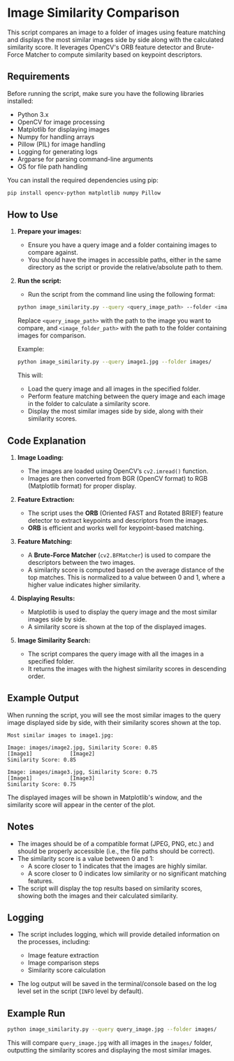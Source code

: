 

# Image Similarity Comparison

This script compares an image to a folder of images using feature matching and displays the most similar images side by side along with the calculated similarity score. It leverages OpenCV's ORB feature detector and Brute-Force Matcher to compute similarity based on keypoint descriptors.

## Requirements

Before running the script, make sure you have the following libraries installed:

- Python 3.x
- OpenCV for image processing
- Matplotlib for displaying images
- Numpy for handling arrays
- Pillow (PIL) for image handling
- Logging for generating logs
- Argparse for parsing command-line arguments
- OS for file path handling

You can install the required dependencies using pip:

```bash
pip install opencv-python matplotlib numpy Pillow
```

## How to Use

1. **Prepare your images:**
    - Ensure you have a query image and a folder containing images to compare against.
    - You should have the images in accessible paths, either in the same directory as the script or provide the relative/absolute path to them.

2. **Run the script:**
    - Run the script from the command line using the following format:

    ```bash
    python image_similarity.py --query <query_image_path> --folder <image_folder_path>
    ```

    Replace `<query_image_path>` with the path to the image you want to compare, and `<image_folder_path>` with the path to the folder containing images for comparison.

    Example:

    ```bash
    python image_similarity.py --query image1.jpg --folder images/
    ```

    This will:
    - Load the query image and all images in the specified folder.
    - Perform feature matching between the query image and each image in the folder to calculate a similarity score.
    - Display the most similar images side by side, along with their similarity scores.

## Code Explanation

1. **Image Loading:**
    - The images are loaded using OpenCV’s `cv2.imread()` function.
    - Images are then converted from BGR (OpenCV format) to RGB (Matplotlib format) for proper display.

2. **Feature Extraction:**
    - The script uses the **ORB** (Oriented FAST and Rotated BRIEF) feature detector to extract keypoints and descriptors from the images.
    - **ORB** is efficient and works well for keypoint-based matching.

3. **Feature Matching:**
    - A **Brute-Force Matcher** (`cv2.BFMatcher`) is used to compare the descriptors between the two images.
    - A similarity score is computed based on the average distance of the top matches. This is normalized to a value between 0 and 1, where a higher value indicates higher similarity.

4. **Displaying Results:**
    - Matplotlib is used to display the query image and the most similar images side by side.
    - A similarity score is shown at the top of the displayed images.

5. **Image Similarity Search:**
    - The script compares the query image with all the images in a specified folder.
    - It returns the images with the highest similarity scores in descending order.

## Example Output

When running the script, you will see the most similar images to the query image displayed side by side, with their similarity scores shown at the top.

```text
Most similar images to image1.jpg:

Image: images/image2.jpg, Similarity Score: 0.85
[Image1]            [Image2]
Similarity Score: 0.85

Image: images/image3.jpg, Similarity Score: 0.75
[Image1]            [Image3]
Similarity Score: 0.75
```

The displayed images will be shown in Matplotlib's window, and the similarity score will appear in the center of the plot.

## Notes

- The images should be of a compatible format (JPEG, PNG, etc.) and should be properly accessible (i.e., the file paths should be correct).
- The similarity score is a value between 0 and 1:
    - A score closer to 1 indicates that the images are highly similar.
    - A score closer to 0 indicates low similarity or no significant matching features.
- The script will display the top results based on similarity scores, showing both the images and their calculated similarity.
  
## Logging

- The script includes logging, which will provide detailed information on the processes, including:
    - Image feature extraction
    - Image comparison steps
    - Similarity score calculation
  
- The log output will be saved in the terminal/console based on the log level set in the script (`INFO` level by default).

## Example Run

```bash
python image_similarity.py --query query_image.jpg --folder images/
```

This will compare `query_image.jpg` with all images in the `images/` folder, outputting the similarity scores and displaying the most similar images.
